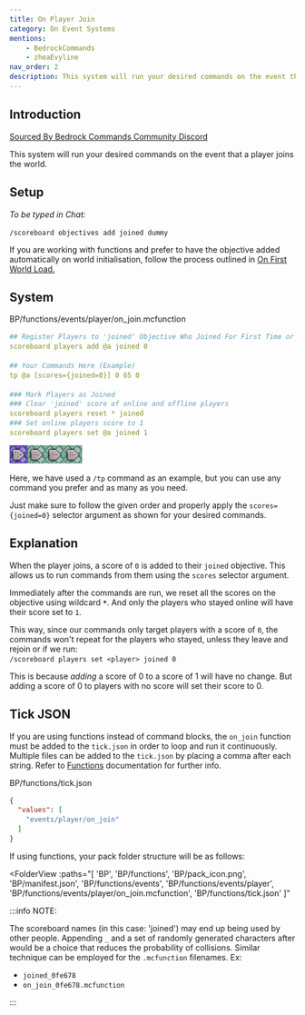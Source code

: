 ```yaml
---
title: On Player Join
category: On Event Systems
mentions:
    - BedrockCommands
    - zheaEvyline
nav_order: 2
description: This system will run your desired commands on the event that a player joins the world.
---
```


## Introduction

[Sourced By Bedrock Commands Community Discord](https://discord.gg/SYstTYx5G5)

This system will run your desired commands on the event that a player joins the world.

## Setup

*To be typed in Chat:*

`/scoreboard objectives add joined dummy`

If you are working with functions and prefer to have the objective added automatically on world initialisation, follow the process outlined in [On First World Load.](/commands/on-first-world-load)

## System

<CodeHeader>BP/functions/events/player/on_join.mcfunction</CodeHeader>

```yaml
## Register Players to 'joined' Objective Who Joined For First Time or Were Cleared From 'joined' Previously
scoreboard players add @a joined 0

## Your Commands Here (Example)
tp @a [scores={joined=0}] 0 65 0

### Mark Players as Joined
### Clear 'joined' score of online and offline players
scoreboard players reset * joined
### Set online players score to 1
scoreboard players set @a joined 1
```

![Chain Of 4 Command Blocks](/assets/images/commands/commandBlockChain/4.png)

Here, we have used a `/tp` command as an example, but you can use any command you prefer and as many as you need.

Just make sure to follow the given order and properly apply the ` scores={joined=0} ` selector argument as shown for your desired commands.

## Explanation

When the player joins, a score of `0` is added to their `joined` objective. This allows us to run commands from them using the `scores` selector argument.

Immediately after the commands are run, we reset all the scores on the objective using wildcard **` * `**. And only the players who stayed online will have their score set to `1`.

This way, since our commands only target players with a score of `0`, the commands won't repeat for the players who stayed, unless they leave and rejoin or if we run:
<br>`/scoreboard players set <player> joined 0`

This is because *adding* a score of 0 to a score of 1 will have no change. But adding a score of 0 to players with no score will set their score to 0.

## Tick JSON

If you are using functions instead of command blocks, the ` on_join ` function must be added to the ` tick.json ` in order to loop and run it continuously. Multiple files can be added to the ` tick.json ` by placing a comma after each string. Refer to [Functions](/commands/mcfunctions#tick-json) documentation for further info.

<CodeHeader>BP/functions/tick.json</CodeHeader>
```json
{
  "values": [
    "events/player/on_join"
  ]
}
```

If using functions, your pack folder structure will be as follows:

<FolderView
	:paths="[
    'BP',
    'BP/functions',
    'BP/pack_icon.png',
    'BP/manifest.json',
    'BP/functions/events',
    'BP/functions/events/player',
    'BP/functions/events/player/on_join.mcfunction',
    'BP/functions/tick.json'
]"
></FolderView>

:::info NOTE:

The scoreboard names (in this case: 'joined') may end up being used by other people. Appending ` _ ` and a set of randomly generated characters after would be a choice that reduces the probability of collisions. Similar technique can be employed for the ` .mcfunction ` filenames. Ex:
- ` joined_0fe678 `
- ` on_join_0fe678.mcfunction `

:::
